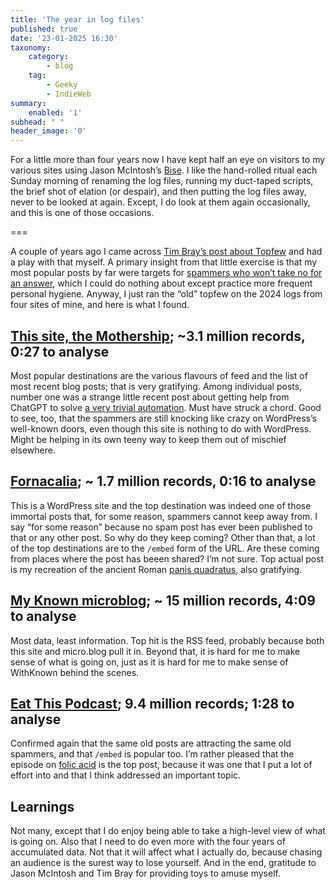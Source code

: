 ```yaml
---
title: 'The year in log files'
published: true
date: '23-01-2025 16:30'
taxonomy:
    category:
        - blog
    tag:
        - Geeky
        - IndieWeb
summary:
    enabled: '1'
subhead: " "
header_image: '0'
---
```


For a little more than four years now I have kept half an eye on visitors to my various sites using Jason McIntosh’s [Bise](https://fogknife.com/2018-01-03-announcing-bise-a-blog-readership-reporter.html). I like the hand-rolled ritual each Sunday morning of renaming the log files, running my duct-taped scripts, the brief shot of elation (or despair), and then putting the log files away, never to be looked at again. Except, I do look at them again occasionally, and this is one of those occasions.

===

A couple of years ago I came across [Tim Bray’s post about Topfew](https://www.tbray.org/ongoing/When/202x/2020/05/18/TopFew) and had a play with that myself. A primary insight from that little exercise is that my most popular posts by far were targets for [spammers who won’t take no for an answer](https://www.jeremycherfas.net/blog/spammers-gonna-spam-and-keep-spamming-forever), which I could do nothing about except practice more frequent personal hygiene. Anyway, I just ran the “old” topfew on the 2024 logs from four sites of mine, and here is what I found.

## [This site, the Mothership](https://jeremycherfas.net); ~3.1 million records, 0:27 to analyse
Most popular destinations are the various flavours of feed and the list of most recent blog posts; that is very gratifying. Among individual posts, number one was a strange little recent post about getting help from ChatGPT to solve [a very trivial automation](https://www.jeremycherfas.net/blog/automation-wins). Must have struck a chord. Good to see, too, that the spammers are still knocking like crazy on WordPress’s well-known doors, even though this site is nothing to do with WordPress. Might be helping in its own teeny way to keep them out of mischief elsewhere.

## [Fornacalia](https://fornacalia.com); ~ 1.7 million records, 0:16 to analyse
This is a WordPress site and the top destination was indeed one of those immortal posts that, for some reason, spammers cannot keep away from. I say “for some reason” because no spam post has ever been published to that or any other post. So why do they keep coming? Other than that, a lot of the top destinations are to the `/embed` form of the URL. Are these coming from places where the post has beeen shared? I’m not sure. Top actual post is my recreation of the ancient Roman [panis quadratus](https://www.fornacalia.com/2022/a-real-roman-bread-for-fornacalia/), also gratifying.

## [My Known microblog](https://stream.jeremycherfas.net); ~ 15 million records, 4:09 to analyse
Most data, least information. Top hit is the RSS feed, probably because both this site and micro.blog pull it in. Beyond that, it is hard for me to make sense of what is going on, just as it is hard for me to make sense of WithKnown behind the scenes.

## [Eat This Podcast](https://eatthispodcast.com); 9.4 million records; 1:28 to analyse
Confirmed again that the same old posts are attracting the same old spammers, and that `/embed` is popular too. I’m rather pleased that the episode on [folic acid](https://eatthispodcast.com/folic-acid) is the top post, because it was one that I put a lot of effort into and that I think addressed an important topic.

## Learnings
Not many, except that I do enjoy being able to take a high-level view of what is going on. Also that I need to do even more with the four years of accumulated data. Not that it will affect what I actually do, because chasing an audience is the surest way to lose yourself. And in the end, gratitude to Jason McIntosh and Tim Bray for providing toys to amuse myself.




